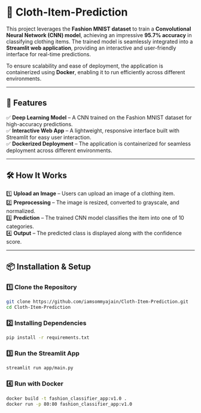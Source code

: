 # 🧥 Cloth-Item-Prediction  

This project leverages the **Fashion MNIST dataset** to train a **Convolutional Neural Network (CNN) model**, achieving an impressive **95.7% accuracy** in classifying clothing items. The trained model is seamlessly integrated into a **Streamlit web application**, providing an interactive and user-friendly interface for real-time predictions.  

To ensure scalability and ease of deployment, the application is containerized using **Docker**, enabling it to run efficiently across different environments.  

---

## 🚀 Features  
✅ **Deep Learning Model** – A CNN trained on the Fashion MNIST dataset for high-accuracy predictions.  
✅ **Interactive Web App** – A lightweight, responsive interface built with Streamlit for easy user interaction.  
✅ **Dockerized Deployment** – The application is containerized for seamless deployment across different environments.  

---

## 🛠️ How It Works  
1️⃣ **Upload an Image** – Users can upload an image of a clothing item.  
2️⃣ **Preprocessing** – The image is resized, converted to grayscale, and normalized.  
3️⃣ **Prediction** – The trained CNN model classifies the item into one of 10 categories.  
4️⃣ **Output** – The predicted class is displayed along with the confidence score.  

---

## 📦 Installation & Setup  

### 1️⃣ Clone the Repository  
```sh
git clone https://github.com/iamsommyajain/Cloth-Item-Prediction.git
cd Cloth-Item-Prediction
```
### 2️⃣ Installing Dependencies 
```sh
pip install -r requirements.txt
```
### 3️⃣ Run the Streamlit App
```sh
streamlit run app/main.py
```
### 4️⃣ Run with Docker
```sh
docker build -t fashion_classifier_app:v1.0 .
docker run -p 80:80 fashion_classifier_app:v1.0
```
